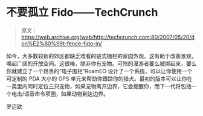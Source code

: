 # 不要孤立 Fido——TechCrunch

> 原文：<https://web.archive.org/web/http://techcrunch.com:80/2007/05/20/don%E2%80%99t-fence-fido-in/>

如今，大多数较新的郊区都缺乏难看的链式栅栏的家园外观，这有助于改善景观，唤起广阔的开放空间。这很棒，除非你有宠物。可怜的漫游者要么被绑起来，要么你就建立了一个昂贵的“电子围栏”RoamEO 设计了一个系统，可以让你使用一个可定制的 PDA 大小的 GPS 单元来帮助你跟踪你的猎犬。最初的版本可以让你在一英里内同时定位三只宠物，如果宠物离开边界，它会提醒你，而下一代将包括一个电击/语音命令项圈，如果动物到达边界。

罗迈欧